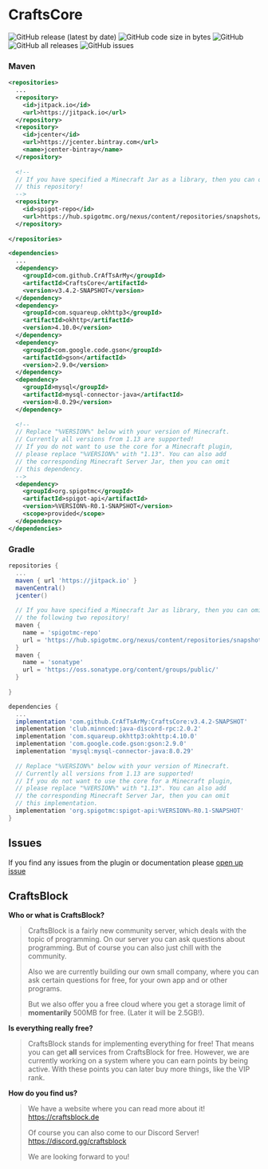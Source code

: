 # CraftsCore
![GitHub release (latest by date)](https://img.shields.io/github/v/release/CrAfTsArMy/CraftsCore)
![GitHub code size in bytes](https://img.shields.io/github/languages/code-size/CrAfTsArMy/CraftsCore)
![GitHub](https://img.shields.io/github/license/CrAfTsArMy/CraftsCore)
![GitHub all releases](https://img.shields.io/github/downloads/CrAfTsArMy/CraftsCore/total)
![GitHub issues](https://img.shields.io/github/issues-raw/CrAfTsArMy/CraftsCore)

### Maven
```xml
<repositories>
  ...
  <repository>
    <id>jitpack.io</id>
    <url>https://jitpack.io</url>
  </repository>
  <repository> 
    <id>jcenter</id>
    <url>https://jcenter.bintray.com</url>
    <name>jcenter-bintray</name>
  </repository>
  
  <!--
  // If you have specified a Minecraft Jar as a library, then you can omit
  // this repository!
  -->
  <repository>
    <id>spigot-repo</id>
    <url>https://hub.spigotmc.org/nexus/content/repositories/snapshots/</url>
  </repository>
  
</repositories>
```
```xml
<dependencies>
  ...
  <dependency>
    <groupId>com.github.CrAfTsArMy</groupId>
    <artifactId>CraftsCore</artifactId>
    <version>v3.4.2-SNAPSHOT</version>
  </dependency>
  <dependency>
    <groupId>com.squareup.okhttp3</groupId>
    <artifactId>okhttp</artifactId>
    <version>4.10.0</version>
  </dependency>
  <dependency>
    <groupId>com.google.code.gson</groupId>
    <artifactId>gson</artifactId>
    <version>2.9.0</version>
  </dependency>
  <dependency>
    <groupId>mysql</groupId>
    <artifactId>mysql-connector-java</artifactId>
    <version>8.0.29</version>
  </dependency>
  
  <!--
  // Replace "%VERSION%" below with your version of Minecraft.
  // Currently all versions from 1.13 are supported!
  // If you do not want to use the core for a Minecraft plugin,
  // please replace "%VERSION%" with "1.13". You can also add 
  // the corresponding Minecraft Server Jar, then you can omit 
  // this dependency.
  -->
  <dependency>
    <groupId>org.spigotmc</groupId>
    <artifactId>spigot-api</artifactId>
    <version>%VERSION%-R0.1-SNAPSHOT</version>
    <scope>provided</scope>
  </dependency>
</dependencies>
```

### Gradle
```gradle
repositories {
  ...
  maven { url 'https://jitpack.io' }
  mavenCentral()
  jcenter()
  
  // If you have specified a Minecraft Jar as library, then you can omit
  // the following two repository!
  maven {
    name = 'spigotmc-repo'
    url = 'https://hub.spigotmc.org/nexus/content/repositories/snapshots/'
  }
  maven {
    name = 'sonatype'
    url = 'https://oss.sonatype.org/content/groups/public/'
  }
    
}
```
```gradle
dependencies {
  ...
  implementation 'com.github.CrAfTsArMy:CraftsCore:v3.4.2-SNAPSHOT'
  implementation 'club.minnced:java-discord-rpc:2.0.2'
  implementation 'com.squareup.okhttp3:okhttp:4.10.0'
  implementation 'com.google.code.gson:gson:2.9.0'
  implementation 'mysql:mysql-connector-java:8.0.29'
  
  // Replace "%VERSION%" below with your version of Minecraft.
  // Currently all versions from 1.13 are supported!
  // If you do not want to use the core for a Minecraft plugin,
  // please replace "%VERSION%" with "1.13". You can also add 
  // the corresponding Minecraft Server Jar, then you can omit 
  // this implementation.
  implementation 'org.spigotmc:spigot-api:%VERSION%-R0.1-SNAPSHOT'
}
```

## Issues
If you find any issues from the plugin or documentation please [open up issue](https://github.com/CrAfTsArMy/CraftsCore/issues)

## CraftsBlock
**Who or what is CraftsBlock?**
> CraftsBlock is a fairly new community server, which deals with the topic of programming. On our server you can ask questions about programming. But of course you can also just chill with the community.
>
> Also we are currently building our own small company, where you can ask certain questions for free, for your own app and or other programs.
>
> But we also offer you a free cloud where you get a storage limit of **momentarily** 500MB for free. (Later it will be 2.5GB!).

**Is everything really free?**
> CraftsBlock stands for implementing everything for free! That means you can get **all** services from CraftsBlock for free. However, we are currently working on a system where you can earn points by being active. With these points you can later buy more things, like the VIP rank.

**How do you find us?**
> We have a website where you can read more about it! https://craftsblock.de
>
> Of course you can also come to our Discord Server! https://discord.gg/craftsblock
>
> We are looking forward to you!
